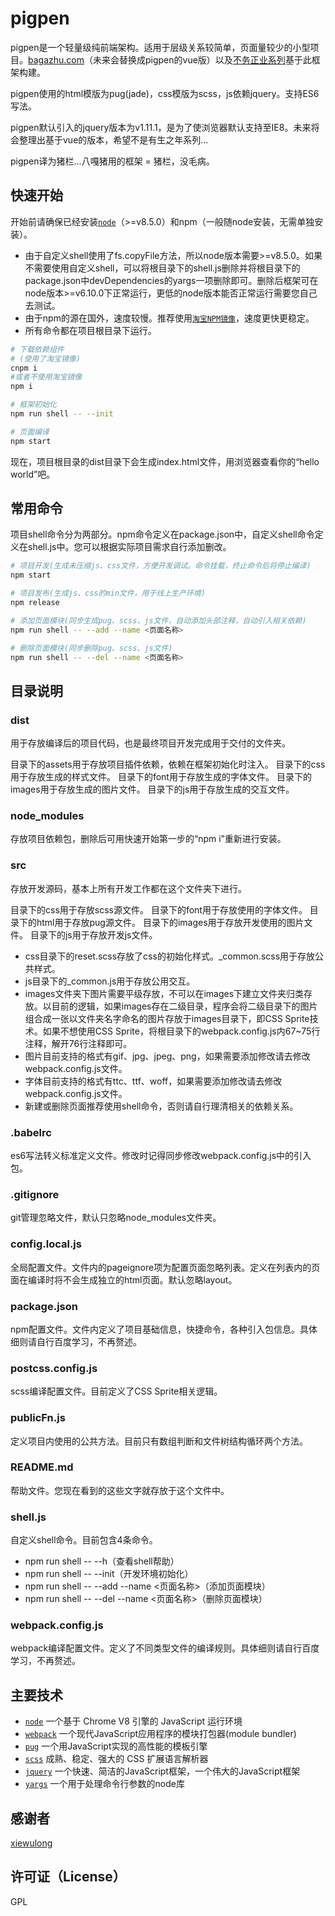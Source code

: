 # pigpen

pigpen是一个轻量级纯前端架构。适用于层级关系较简单，页面量较少的小型项目。[bagazhu.com](http://www.bagazhu.com)（未来会替换成pigpen的vue版）以及[不务正业系列](http://demo.bagazhu.com)基于此框架构建。

pigpen使用的html模版为pug(jade)，css模版为scss，js依赖jquery。支持ES6写法。

pigpen默认引入的jquery版本为v1.11.1，是为了使浏览器默认支持至IE8。未来将会整理出基于vue的版本，希望不是有生之年系列...

pigpen译为猪栏...八嘎猪用的框架 = 猪栏，没毛病。

## 快速开始

开始前请确保已经安装[`node`](http://nodejs.cn/)（>=v8.5.0）和npm（一般随node安装，无需单独安装）。

- 由于自定义shell使用了fs.copyFile方法，所以node版本需要>=v8.5.0。如果不需要使用自定义shell，可以将根目录下的shell.js删除并将根目录下的package.json中devDependencies的yargs一项删除即可。删除后框架可在node版本>=v6.10.0下正常运行，更低的node版本能否正常运行需要您自己去测试。
- 由于npm的源在国外，速度较慢。推荐使用[`淘宝NPM镜像`](https://npm.taobao.org/)，速度更快更稳定。
- 所有命令都在项目根目录下运行。

```sh
# 下载依赖组件
# (使用了淘宝镜像)
cnpm i
#或者不使用淘宝镜像
npm i

# 框架初始化
npm run shell -- --init

# 页面编译
npm start
```

现在，项目根目录的dist目录下会生成index.html文件，用浏览器查看你的“hello world”吧。

## 常用命令

项目shell命令分为两部分。npm命令定义在package.json中，自定义shell命令定义在shell.js中。您可以根据实际项目需求自行添加删改。

```sh
# 项目开发(生成未压缩js、css文件，方便开发调试。命令挂载，终止命令后将停止编译)
npm start

# 项目发布(生成js、css的min文件，用于线上生产环境)
npm release

# 添加页面模块(同步生成pug、scss、js文件，自动添加头部注释，自动引入相关依赖)
npm run shell -- --add --name <页面名称>

# 删除页面模块(同步删除pug、scss、js文件)
npm run shell -- --del --name <页面名称>
```

## 目录说明

### dist

用于存放编译后的项目代码，也是最终项目开发完成用于交付的文件夹。

目录下的assets用于存放项目插件依赖，依赖在框架初始化时注入。
目录下的css用于存放生成的样式文件。
目录下的font用于存放生成的字体文件。
目录下的images用于存放生成的图片文件。
目录下的js用于存放生成的交互文件。

### node_modules

存放项目依赖包，删除后可用快速开始第一步的“npm i”重新进行安装。

### src

存放开发源码，基本上所有开发工作都在这个文件夹下进行。

  目录下的css用于存放scss源文件。
  目录下的font用于存放使用的字体文件。
  目录下的html用于存放pug源文件。
  目录下的images用于存放开发使用的图片文件。
  目录下的js用于存放开发js文件。

- css目录下的reset.scss存放了css的初始化样式。_common.scss用于存放公共样式。
- js目录下的_common.js用于存放公用交互。
- images文件夹下图片需要平级存放，不可以在images下建立文件夹归类存放。以目前的逻辑，如果images存在二级目录，程序会将二级目录下的图片组合成一张以文件夹名字命名的图片存放于images目录下，即CSS Sprite技术。如果不想使用CSS Sprite，将根目录下的webpack.config.js内67~75行注释，解开76行注释即可。
- 图片目前支持的格式有gif、jpg、jpeg、png，如果需要添加修改请去修改webpack.config.js文件。
- 字体目前支持的格式有ttc、ttf、woff，如果需要添加修改请去修改webpack.config.js文件。
- 新建或删除页面推荐使用shell命令，否则请自行理清相关的依赖关系。

### .babelrc

es6写法转义标准定义文件。修改时记得同步修改webpack.config.js中的引入包。

### .gitignore

git管理忽略文件，默认只忽略node_modules文件夹。

### config.local.js

全局配置文件。文件内的pageignore项为配置页面忽略列表。定义在列表内的页面在编译时将不会生成独立的html页面。默认忽略layout。

### package.json

npm配置文件。文件内定义了项目基础信息，快捷命令，各种引入包信息。具体细则请自行百度学习，不再赘述。

### postcss.config.js

scss编译配置文件。目前定义了CSS Sprite相关逻辑。

### publicFn.js

定义项目内使用的公共方法。目前只有数组判断和文件树结构循环两个方法。

### README.md

帮助文件。您现在看到的这些文字就存放于这个文件中。

### shell.js

自定义shell命令。目前包含4条命令。

- npm run shell -- --h（查看shell帮助）
- npm run shell -- --init（开发环境初始化）
- npm run shell -- --add --name <页面名称>（添加页面模块）
- npm run shell -- --del --name <页面名称>（删除页面模块）

### webpack.config.js

webpack编译配置文件。定义了不同类型文件的编译规则。具体细则请自行百度学习，不再赘述。

## 主要技术

- [`node`](https://nodejs.org) 一个基于 Chrome V8 引擎的 JavaScript 运行环境
- [`webpack`](http://webpack.github.io/) 一个现代JavaScript应用程序的模块打包器(module bundler)
- [`pug`](https://pugjs.org) 一个用JavaScript实现的高性能的模板引擎
- [`scss`](http://www.sasschina.com/) 成熟、稳定、强大的 CSS 扩展语言解析器
- [`jquery`](http://jquery.com/) 一个快速、简洁的JavaScript框架，一个伟大的JavaScript框架
- [`yargs`](https://www.npmjs.com/package/yargs) 一个用于处理命令行参数的node库

## 感谢者

[xiewulong](https://github.com/xiewulong)

## 许可证（License）

GPL
